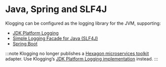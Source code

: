 # Java, Spring and SLF4J

Klogging can be configured as the logging library for the JVM, supporting:

- [JDK Platform Logging](jdk-platform-logging.md)
- [Simple Logging Facade for Java (SLF4J)](slf4j.md)
- [Spring Boot](spring-boot.md)

:::note
Klogging no longer publishes a [Hexagon microservices toolkit](https://hexagontk.com/stable/) adapter.
Use Klogging’s [JDK Platform Logging implementation](jdk-platform-logging.md) instead.
:::
